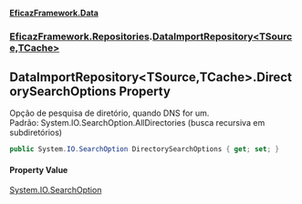 #### [EficazFramework.Data](EficazFrameworkData.md 'EficazFramework Data')
### [EficazFramework.Repositories](EficazFrameworkData.md#EficazFramework_Repositories 'EficazFramework.Repositories').[DataImportRepository&lt;TSource,TCache&gt;](DataImportRepository_TSource_TCache_.md 'EficazFramework.Repositories.DataImportRepository&lt;TSource,TCache&gt;')
## DataImportRepository&lt;TSource,TCache&gt;.DirectorySearchOptions Property
Opção de pesquisa de diretório, quando DNS for um.  
Padrão: System.IO.SearchOption.AllDirectories (busca recursiva em subdiretórios)  
```csharp
public System.IO.SearchOption DirectorySearchOptions { get; set; }
```
#### Property Value
[System.IO.SearchOption](https://docs.microsoft.com/en-us/dotnet/api/System.IO.SearchOption 'System.IO.SearchOption')
